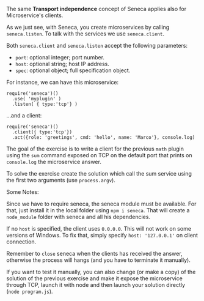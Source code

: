 The same **Transport independence** concept of Seneca applies also for
Microservice's clients.

As we just see, with Seneca, you create microservices by calling `seneca.listen`.
To talk with the services we use `seneca.client`.

Both `seneca.client` and `seneca.listen` accept the following parameters:
* `port`: optional integer; port number.
* `host`: optional string; host IP address.
* `spec`: optional object; full specification object.

For instance, we can have this microservice:
```
require('seneca')()
  .use( 'myplugin' )
  .listen( { type:'tcp'} )
```
...and a client:

```
require('seneca')()
  .client({ type:'tcp'})
  .act({role: 'greetings', cmd: 'hello', name: 'Marco'}, console.log)
```

The goal of the exercise is to write a client for the previous `math` plugin using
the `sum` command exposed on TCP on the default port that prints on `console.log`
the microservice answer.

To solve the exercise create the solution which call the sum service using the first
two arguments (use `process.argv`).

Some Notes:

Since we have to require seneca, the seneca module must be available.
For that, just install it in the local folder using `npm i seneca`. That will
create a `node_module` folder with seneca and all his dependencies.

If no `host` is specified, the client uses `0.0.0.0`. This will not work on
some versions of Windows. To fix that, simply specify `host: '127.0.0.1'` on
client connection.

Remember to `close` seneca when the clients has received the answer, otherwise
the process will hangs (and you have to terminate it manually).

If you want to test it manually, you can also change (or make a copy) of the solution
of the previous exercise and make it expose the microservice through TCP, launch
it with node and then launch your solution directly (`node program.js`).
